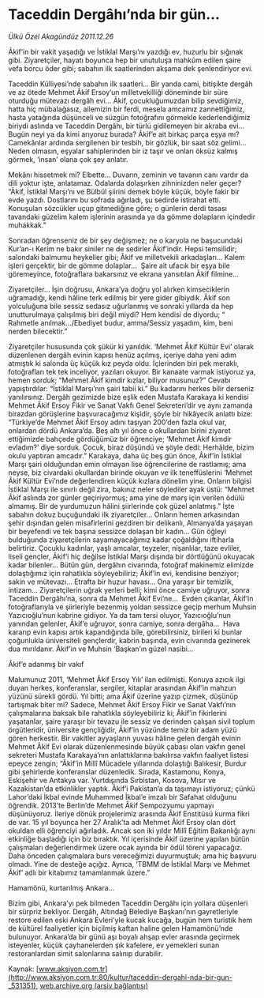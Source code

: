 # Taceddin Dergâhı’nda bir gün…

*Ülkü Özel Akagündüz 2011.12.26*

<div class="pNewsDetailMainContent ctx_content" itemprop="articleBody">
 <p>
  Âkif’in bir vakit yaşadığı ve İstiklal Marşı’nı yazdığı ev, huzurlu bir sığınak gibi. Ziyaretçiler, hayatı boyunca hep bir unutuluşa mahkûm edilen şaire vefa borcu öder gibi; sabahın ilk saatlerinden akşama dek şenlendiriyor evi.
 </p>
 <p class="MsoNormal">
  Taceddin Külliyesi’nde sabahın ilk saatleri… Bir yanda cami, bitişikte dergâh ve az ötede Mehmet Âkif Ersoy’un milletvekilliği döneminde bir süre oturduğu mütevazı dergâh evi… Âkif, çocukluğumuzdan bilip sevdiğimiz, hatta hiç mübalağasız, ailemizin bir ferdi, mesela amcamız zannettiğimiz, hasta yatağında düşünceli ve süzgün fotoğrafını görmekle kederlendiğimiz biriydi aslında ve Taceddin Dergâhı, bir türlü gidilemeyen bir akraba evi… Bugün neyi ya da kimi arıyoruz burada? Âkif’e ait birkaç parça eşya mı? Camekânlar ardında sergilenen bir tesbih, bir gözlük, bir saat söz gelimi…  Neden olmasın, eşyalar sahiplerinden bir iz taşır ve onları öksüz kalmış görmek, ‘insan’ olana çok şey anlatır.
 </p>
 <p class="MsoNormal">
  Mekânı hissetmek mi? Elbette… Duvarın, zeminin ve tavanın canı vardır da dili yoktur işte, anlatamaz. Odalarda dolaşırken zihninizden neler geçer? “Âkif, İstiklal Marşı’nı ve Bülbül şiirini demek böyle küçük, böyle fakir bir evde yazdı. Dostlarını bu sofrada ağırladı, şu sedirde istirahat etti. Konuşulan sözcükler uçup gitmediğine göre; o günlerin derdi tasası tavandaki güzelim kalem işlerinin arasında ya da gömme dolapların içindedir muhakkak.”
 </p>
 <p class="MsoNormal">
  Sonradan öğrenseniz de bir şey değişmez; ne o karyola ne başucundaki Kur’an-ı Kerim ne bakır siniler ne de sedirler Âkif’indir. Hepsi temsilidir; salondaki balmumu heykeller gibi; Âkif ve milletvekili arkadaşları… Kalem işleri gerçektir, bir de gömme dolaplar…  Şaire ait ufacık bir eşya bile göremeyince, fotoğraflara bakarsınız ve ekrana yansıtılan Âkif filmine…
 </p>
 <p class="MsoNormal">
  Ziyaretçiler… İşin doğrusu, Ankara’ya doğru yol alırken kimseciklerin uğramadığı, kendi hâline terk edilmiş bir yere gider gibiydik. Âkif son yolculuğuna bile sessiz sedasız uğurlanmış ve sonraki yıllarda da hep unutturulmaya çalışılmış biri değil miydi? Hem kendisi de diyordu; “ Rahmetle anılmak…/Ebediyet budur, amma/Sessiz yaşadım, kim, beni nerden bilecektir.”
 </p>
 <p class="MsoNormal">
  Ziyaretçiler hususunda çok şükür ki yanıldık. ‘Mehmet Âkif Kültür Evi’ olarak düzenlenen dergâh evinin kapısı henüz açılmış, içeriye daha yeni adım atmıştık ki salonda üç küçük kız peyda oldu. İçlerinden biri pek meraklı, fotoğrafları tek tek inceliyor, yazıları okuyor. Bir kanaate varmak istiyoruz ya, hemen sorduk; “Mehmet Âkif kimdir kızlar, biliyor musunuz?” Cevabı yapıştırdılar: “İstiklal Marşı’nın şairi tabii ki.” Bu kadarını herkes bilir derseniz yanılırsınız. Dergâh gezimizde bize eşlik eden Mustafa Karakaya ki kendisi Mehmet Âkif Ersoy Fikir ve Sanat Vakfı Genel Sekreteri’dir ve aynı zamanda birazdan görüşlerine başvuracağımız kişidir, şöyle bir hikâyecik anlattı bize: “Türkiye’de Mehmet Âkif Ersoy adını taşıyan 200’den fazla okul var, onlardan dördü Ankara’da. Beş altı yıl önce o okullardan birini ziyaret ettiğimizde bahçede gördüğümüz bir öğrenciye; ‘Mehmet Âkif kimdir evladım?’ diye sorduk. Çocuk, biraz düşündü ve şöyle dedi: Herhâlde, bizim okulu yaptıran amcadır.” Karakaya, daha üç beş gün önce, Âkif’in İstiklal Marşı şairi olduğundan emin olmayan lise öğrencilerine de rastlamış; ama neyse, biz civardaki okullardan birinde okuyan ve ilk teneffüslerini ‘Mehmet Âkif Kültür Evi’nde değerlendiren küçük kızlara dönelim yine. Onların bilgisi İstiklal Marşı ile sınırlı değil zira, bakınız neler söylediler ayak üstü: “Mehmet Âkif aslında zor günler geçiriyormuş; ama yine de marş için verilen ödülü almamış. Bir de yurdumuzun hâlini şiirlerinde çok güzel anlatmış.” İşte sabahın dokuz buçuğundaki ilk ziyaretçiler… Onların hemen arkasından şehir dışından gelen misafirlerini gezdiren bir delikanlı, Almanya’da yaşayan bir beyefendi ve tek başına sessizce dolaşan bir kadın… Gün öğleyi bulduğunda ziyaretçilerin sayamayacağımız kadar çoğaldığını iftiharla belirtiriz. Çocuklu kadınlar, yaşlı amcalar, teyzeler, nişanlılar, taze evliler, liseli gençler, Âkif’i hiç değilse İstiklal Marşı dışında bir dörtlüğünü okuyacak kadar bilenler… Bütün gün, dergâhın civarında, fotoğraf makinemiz elimizde dolaştığımız için rahatlıkla söyleyebiliriz; Âkif’in evi, kendisine benziyor; sakin ve mütevazı… Etrafta bir huzur havası… Ona yaraşır bir temizlik, intizam… Ziyaretçilerin uğrak yerleri belli; kimi önce camiye uğruyor, sonra Taceddin Dergâhı’na, sonra da Mehmet Âkif Evi’ne…  Evden çıkanlar, Âkif’in fotoğraflarıyla ve şiirleriyle bezenmiş yoldan sessizce geçip merhum Muhsin Yazıcıoğlu’nun kabrine gidiyor. Ya da tam tersi oluyor, Yazıcıoğlu’nun yanından gelenler, Âkif’e uğruyor, sonra camiye, sonra dergâha...  Hava kararıp evin kapısı artık kapandığında bile, görebilirsiniz, birileri ki bunlar çoğunlukla üniversiteli gençlerdir, kabrin başında, evin civarında gezinerek dua mırıldanır. Âkif’in ve Muhsin ‘Başkan’ın güzel nasibi…
 </p>
 <p class="MsoNormal">
 </p>
 <p class="MsoNormal">
  Âkif’e adanmış bir vakıf
 </p>
 <p class="MsoNormal">
  Malumunuz 2011, ‘Mehmet Âkif Ersoy Yılı’ ilan edilmişti. Konuya azıcık ilgi duyan herkes, konferanslar, sergiler, kitaplar arasından Âkif’in mahzun yüzünü sürekli gördü. Yıl bitti; ama Âkif üzerine yazıp çizmek, düşünüp tartışmak biter mi? Sadece, Mehmet Âkif Ersoy Fikir ve Sanat Vakfı’nın çalışmalarına baksak bile rahatlıkla söyleyebiliriz ki; Âkif’in fikirlerini yaşatanlar, şaire yaraşır bir tevazu ile sessiz ve derinden çalışan sivil toplum örgütleridir, üniversite gençliğidir, Âkif’in yüzünde temiz bir adam yüzü gören herkestir. Bir vakitler ayyaşların yuvası hâline gelen dergâh evinin Mehmet Âkif Evi olarak düzenlenmesinde büyük çabası olan vakfın genel sekreteri Mustafa Karakaya’nın anlattıklarına bakılırsa vakfın faaliyet listesi epeyce zengin; “Âkif’in Millî Mücadele yıllarında dolaştığı Balıkesir, Burdur gibi şehirlerde konferanslar düzenledik. Sırada, Kastamonu, Konya, Eskişehir ve Antakya var. Yurtdışında Sırbistan, Kosova, Mısır ve Kazakistan’da etkinlikler yaptık. Âkif’i Pakistan’a da taşımayı istiyoruz; çünkü Lahor’daki İkbal evinde Muhammed İkbal’e imzalı bir Safahat olduğunu öğrendik. 2013’te Berlin’de Mehmet Âkif Sempozyumu yapmayı düşünüyoruz. İleriye dönük projelerimiz arasında Âkif Enstitüsü kurma fikri de var. 15 yıl boyunca her 27 Aralık’ta adı Mehmet Âkif Ersoy olan dört okuldan elli öğrenciyi ağırladık. Ancak son iki yıldır Millî Eğitim Bakanlığı aynı etkinliğe başladığı için biz bıraktık. Yıl içerisinde Âkif üzerine yapılan bütün çalışmaları değerlendirmek üzere ocak ayında bir ödül töreni yapacağız. Daha önceden çalışmalara burs vereceğimizi duyurmuştuk; ama hiç başvuru olmadı. Yine de desteğe açığız. Ayrıca, ‘TBMM de İstiklal Marşı ve Mehmet Âkif’ adlı bir kitabımız tamamlanmak üzere.”
 </p>
 <p class="MsoNormal">
 </p>
 <p class="MsoNormal">
  Hamamönü, kurtarılmış Ankara…
 </p>
 <p class="MsoNormal">
  Bizim gibi, Ankara’yı pek bilmeden Taceddin Dergâhı için yollara düşenleri bir sürpriz bekliyor. Dergâh, Altındağ Belediye Başkanı’nın gayretleriyle restore edilen eski Ankara Evleri’yle kucak kucağa, bugün hem turistik hem de kültürel faaliyetler için biçilmiş kaftan haline gelen Hamamönü’nde bulunuyor. Ankara’da bir günü aşı boyalı ahşap evler arasında geçirmek isteyenler, küçük çayhanelerden şık kafelere, ev yemekleri sunan restoranlardan simit salonlarına salınıp durabilir.
 </p>
</div>


Kaynak: [www.aksiyon.com.tr](http://www.aksiyon.com.tr:80/kultur/taceddin-dergahi-nda-bir-gun-_531351), [web.archive.org (arşiv bağlantısı)](http://web.archive.org/web/20151031115149/http://www.aksiyon.com.tr:80/kultur/taceddin-dergahi-nda-bir-gun-_531351)
